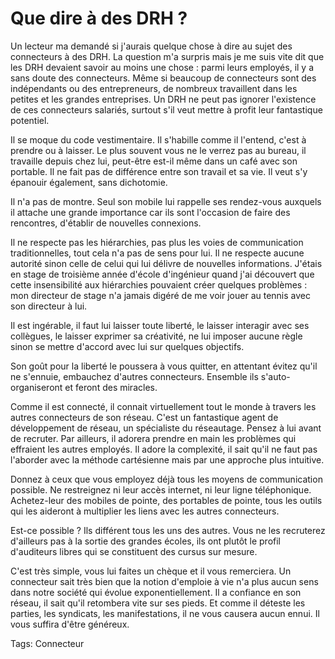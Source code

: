 # Que dire à des DRH ?

Un lecteur ma demandé si j'aurais quelque chose à dire au sujet des connecteurs à des DRH. La question m'a surpris mais je me suis vite dit que les DRH devaient savoir au moins une chose : parmi leurs employés, il y a sans doute des connecteurs. Même si beaucoup de connecteurs sont des indépendants ou des entrepreneurs, de nombreux travaillent dans les petites et les grandes entreprises. Un DRH ne peut pas ignorer l'existence de ces connecteurs salariés, surtout s'il veut mettre à profit leur fantastique potentiel.

Il se moque du code vestimentaire. Il s'habille comme il l'entend, c'est à prendre ou à laisser. Le plus souvent vous ne le verrez pas au bureau, il travaille depuis chez lui, peut-être est-il même dans un café avec son portable. Il ne fait pas de différence entre son travail et sa vie. Il veut s'y épanouir également, sans dichotomie.

Il n'a pas de montre. Seul son mobile lui rappelle ses rendez-vous auxquels il attache une grande importance car ils sont l'occasion de faire des rencontres, d'établir de nouvelles connexions.

Il ne respecte pas les hiérarchies, pas plus les voies de communication traditionnelles, tout cela n'a pas de sens pour lui. Il ne respecte aucune autorité sinon celle de celui qui lui délivre de nouvelles informations. J'étais en stage de troisième année d'école d'ingénieur quand j'ai découvert que cette insensibilité aux hiérarchies pouvaient créer quelques problèmes : mon directeur de stage n'a jamais digéré de me voir jouer au tennis avec son directeur à lui.

Il est ingérable, il faut lui laisser toute liberté, le laisser interagir avec ses collègues, le laisser exprimer sa créativité, ne lui imposer aucune règle sinon se mettre d'accord avec lui sur quelques objectifs.

Son goût pour la liberté le poussera à vous quitter, en attentant évitez qu'il ne s'ennuie, embauchez d'autres connecteurs. Ensemble ils s'auto-organiseront et feront des miracles.

Comme il est connecté, il connait virtuellement tout le monde à travers les autres connecteurs de son réseau. C'est un fantastique agent de développement de réseau, un spécialiste du réseautage. Pensez à lui avant de recruter. Par ailleurs, il adorera prendre en main les problèmes qui effraient les autres employés. Il adore la complexité, il sait qu'il ne faut pas l'aborder avec la méthode cartésienne mais par une approche plus intuitive.

Donnez à ceux que vous employez déjà tous les moyens de communication possible. Ne restreignez ni leur accès internet, ni leur ligne téléphonique. Achetez-leur des mobiles de pointe, des portables de pointe, tous les outils qui les aideront à multiplier les liens avec les autres connecteurs.

Est-ce possible ? Ils différent tous les uns des autres. Vous ne les recruterez d'ailleurs pas à la sortie des grandes écoles, ils ont plutôt le profil d'auditeurs libres qui se constituent des cursus sur mesure.

C'est très simple, vous lui faites un chèque et il vous remerciera. Un connecteur sait très bien que la notion d'emploie à vie n'a plus aucun sens dans notre société qui évolue exponentiellement. Il a confiance en son réseau, il sait qu'il retombera vite sur ses pieds. Et comme il déteste les parties, les syndicats, les manifestations, il ne vous causera aucun ennui. Il vous suffira d'être généreux.

Tags: Connecteur
